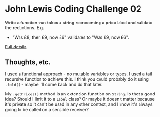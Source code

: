 # John Lewis Coding Challenge 02

Write a function that takes a string representing a price label and validate the
reductions. E.g.
- "Was £8, then £9, now £6" validates to "Was £9, now £6".

[Full details](https://coding-challenges.jl-engineering.net/challenges/challenge-2/)

## Thoughts, etc.

I used a functional approach - no mutable variables or types. I used a tail
recursive function to achieve this. I think you could probably do it using
`.fold()` - maybe I'll come back and do that later.

My `.getPrices()` method is an extension function on `String`. Is that a good
idea? Should I limit it to a `Label` class? Or maybe it doesn't matter because
it's private so it can't be used in any other context, and I know it's always
going to be called on a sensible receiver?
